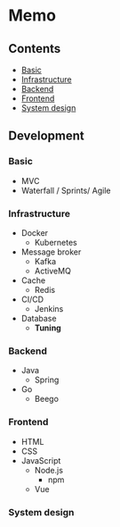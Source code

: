 # Memo

## Contents

- [Basic](#basic)
- [Infrastructure](#infrastructure)
- [Backend](#backend)
- [Frontend](#frontend)
- [System design](#system-design)

## Development

### Basic

- MVC
- Waterfall / Sprints/ Agile

### Infrastructure

- Docker
  - Kubernetes
- Message broker
  - Kafka
  - ActiveMQ
- Cache
  - Redis
- CI/CD
  - Jenkins
- Database
  - <strong>Tuning</strong>

### Backend

- Java
  - Spring
- Go
  - Beego

### Frontend

- HTML
- CSS
- JavaScript
  - Node.js
    - npm
  - Vue

### System design

<!-- TODO -->